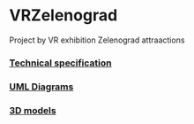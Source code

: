 # VRZelenograd
Project by VR exhibition Zelenograd attraactions

### [Technical specification](src/technicalSpec.pdf)
### [UML Diagrams](src/uml/README.md)
### [3D models](https://disk.yandex.ru/d/jZX4ArsJFWSadg)
